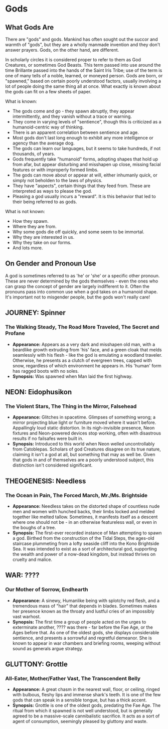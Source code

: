 # Gods

## What Gods Are

There are "gods" and gods. Mankind has often sought out the succor and warmth of "gods", but they are a wholly manmade invention and they don't answer prayers. Gods, on the other hand, are different.

In scholarly circles it is considered proper to refer to them as God Creatures, or sometimes God Beasts. This term passed into use around the time Brillante passed into the hands of the Saint Iris Tribe; use of the term is one of many tells of a noble, learned, or moneyed person. Gods are born, or "spawned," based on certain poorly understood factors, usually involving a lot of people doing the same thing all at once. What exactly is known about the gods can fit on a few sheets of paper.

What is known:

 * The gods come and go - they spawn abruptly, they appear intermittently, and they vanish without a trace or warning.
 * They come in varying levels of "sentience", though this is criticized as a humanoid-centric way of thinking.
 * There is an apparent correlation between sentience and age.
 * Most gods don't last long enough to exhibit any more intelligence or agency than the average dog.
 * The gods can learn our languages, but it seems to take hundreds, if not thousands, of years.
 * Gods frequently take "humanoid" forms, adopting shapes that hold up from afar, but appear disturbing and misshapen up close, missing facial features or with improperly formed limbs.
 * The gods can move about or appear at will, either inhumanly quick, or simply not beholden to the laws of physics.
 * They have "aspects", certain things that they feed from. These are interpreted as ways to please the god.
 * Pleasing a god usually incurs a "reward". It is this behavior that led to their being referred to as gods.

What is not known:

 * How they spawn.
 * Where they are from.
 * Why some gods die off quickly, and some seem to be immortal.
 * Why they are interested in us.
 * Why they take on our forms.
 * And lots more.

## On Gender and Pronoun Use

A god is sometimes referred to as 'he' or 'she' or a specific other pronoun. These are never determined by the gods themselves - even the ones who can grasp the concept of gender are largely indifferent to it. Often the pronouns pass into common use when a god takes on a humanoid shape. It's important not to misgender people, but the gods won't really care!

## **JOURNEY:** Spinner

### The Walking Steady, The Road More Traveled, The Secret and Profane

- **Appearance:** Appears as a very dark and misshapen old man, with a beardlike growth extruding from 'his' face, and a green cloak that melds seamlessly with his flesh - like the god is emulating a woodland traveler. Otherwise, he presents as a clutch of evergreen trees, capped with snow, regardless of which environment he appears in. His 'human' form has ragged boots with no soles.
- **Synopsis:** Was spawned when Man laid the first highway.

## **NEON:** Eidophusikon

### The Violent Stars, The Thing in the Mirror, Falsehead

- **Appearance:** Glitches in spacetime. Glimpses of something wrong; a mirror projecting blue light or furniture moved where it wasn't before. Appallingly loud static distortion. In its nigh-invisible presence, Neon fixtures and Neon-powered devices stop working, often with disastrous results if no failsafes were built in.
- **Synopsis:** Introduced to this world when Neon welled uncontrollably from Catoblepas. Scholars of god Creatures disagree on its true nature, claiming it isn't a god at all, but something that may as well be. Given that gods in and of themselves are a poorly understood subject, this distinction isn't considered significant.

## **THEOGENESIS:** Needless

### The Ocean in Pain, The Forced March, Mr./Ms. Brightside

- **Appearance:** Needless takes on the distorted shape of countless nude men and women with hunched backs, their limbs locked and melded together like melted tallow. Sometimes, it manifests itself as a descent where one should not be - in an otherwise featureless wall, or even in the boughs of a tree.
- **Synopsis:** The first-ever recorded instance of Man attempting to spawn a god. Birthed from the construction of the Tidal Steps, the ages-old staircase plummeting from a lofty seaside cliff into the Kono Brightside Sea. It was intended to exist as a sort of architectural god, supporting the wealth and power of a now-dead kingdom, but instead thrives on cruelty and malice.

## **WAR:** ????

### Our Mother of Sorrow, Endhearth

- **Appearance:** A sinewy, Humanlike being with splotchy red flesh, and a tremendous mass of "hair" that depends in blades. Sometimes makes her presence known as the throaty and lustful cries of an impossibly vast warhost.
- **Synopsis:** The first time a group of people acted on the urges to exterminate another, ???? was there - far before the Fae Age, or the Ages before that. As one of the oldest gods, she displays considerable sentience, and presents a sorrowful and regretful demeanor. She is known to appear in war chambers and briefing rooms, weeping without sound as generals argue strategy.

## **GLUTTONY:** Grottle

### All-Eater, Mother/Father Vast, The Transcendent Belly

- **Appearance:** A great chasm in the nearest wall, floor, or ceiling, ringed with bulbous, fleshy lips and immense shark's teeth. It is one of the few gods that can speak in a sensible tongue, but has a thick accent.
- **Synopsis:** Grottle is one of the oldest gods, predating the Fae Age. The ritual from which it spawned is not well understood, but is generally agreed to be a massive-scale cannibalistic sacrifice. It acts as a sort of agent of consumption, seemingly pleased by gluttony and waste.